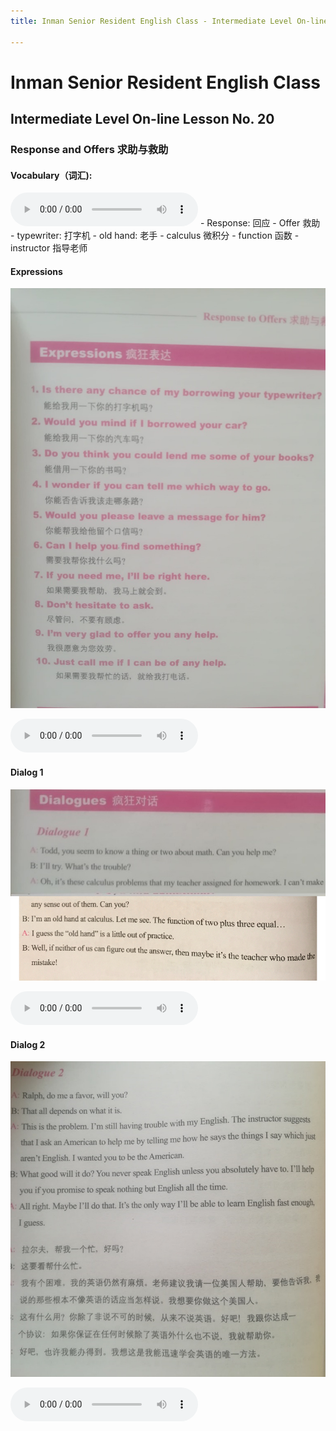 ```yaml
---
title: Inman Senior Resident English Class - Intermediate Level On-line Lesson No. 20

---
```

# Inman Senior Resident English Class
## Intermediate Level On-line Lesson No. 20
### Response and Offers 求助与救助

#### Vocabulary（词汇):
<audio controls>
  <source src="/20vocab.mp3" type="audio/mpeg">
  Your browser does not support the audio element.
</audio>
- Response: 		回应
- Offer	 	救助
- typewriter:		打字机
- old hand:  		老手
- calculus		微积分
- function		函数
- instructor		指导老师

#### Expressions

![Expressions](/20expressions.jpg)

<audio controls>
  <source src="/20expressions.mp3" type="audio/mpeg">
  Your browser does not support the audio element.
</audio>

#### Dialog 1

![Dialog 1](/20dialog1.jpg)

<audio controls>
  <source src="/20dialog1.mp3" type="audio/mpeg">
  Your browser does not support the audio element.
</audio>

#### Dialog 2

![Dialog 2](/20dialog2.jpg)

<audio controls>
  <source src="/20dialog2.mp3" type="audio/mpeg">
  Your browser does not support the audio element.
</audio>
